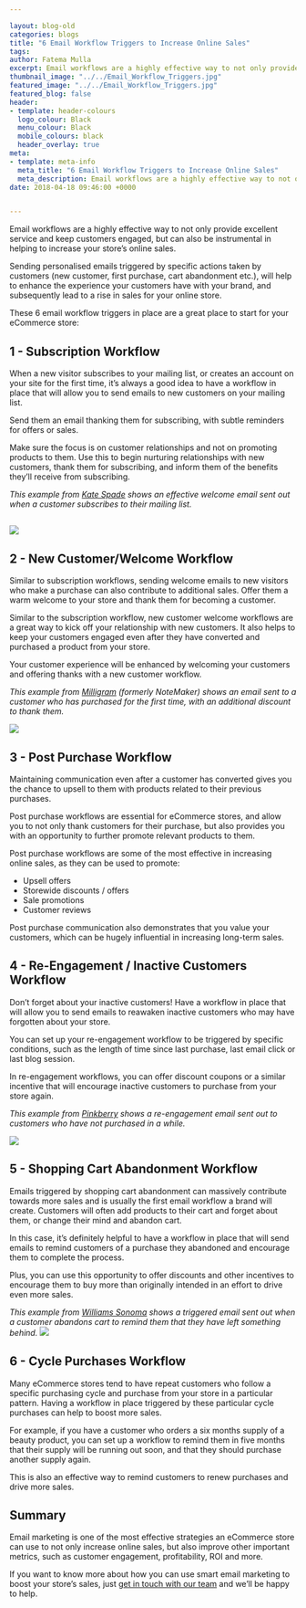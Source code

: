 ```yaml
--- 

layout: blog-old
categories: blogs
title: "6 Email Workflow Triggers to Increase Online Sales"
tags:
author: Fatema Mulla
excerpt: Email workflows are a highly effective way to not only provide excellent service and keep customers engaged, but can also be instrumental in helping to increase your store’s online sales.
thumbnail_image: "../../Email_Workflow_Triggers.jpg"
featured_image: "../../Email_Workflow_Triggers.jpg"
featured_blog: false
header:
- template: header-colours
  logo_colour: Black
  menu_colour: Black
  mobile_colours: black
  header_overlay: true
meta:
- template: meta-info
  meta_title: "6 Email Workflow Triggers to Increase Online Sales"
  meta_description: Email workflows are a highly effective way to not only provide excellent service and keep customers engaged, but can also be instrumental in helping to increase your store’s online sales.
date: 2018-04-18 09:46:00 +0000


--- 
```

Email workflows are a highly effective way to not only provide excellent service and keep customers engaged, but can also be instrumental in helping to increase your store’s online sales.

Sending personalised emails triggered by specific actions taken by customers (new customer, first purchase, cart abandonment etc.), will help to enhance the experience your customers have with your brand, and subsequently lead to a rise in sales for your online store.

These 6 email workflow triggers in place are a great place to start for your eCommerce store:

  

1 - Subscription Workflow
-------------------------

When a new visitor subscribes to your mailing list, or creates an account on your site for the first time, it’s always a good idea to have a workflow in place that will allow you to send emails to new customers on your mailing list.

Send them an email thanking them for subscribing, with subtle reminders for offers or sales.

Make sure the focus is on customer relationships and not on promoting products to them. Use this to begin nurturing relationships with new customers, thank them for subscribing, and inform them of the benefits they’ll receive from subscribing.

_This example from_ [_Kate Spade_](https://www.katespade.co.uk/) _shows an effective welcome email sent out when a customer subscribes to their mailing list._

![](https://lh5.googleusercontent.com/v08ZatTInp5vZVtdvkNWBwHYCHMUZC7Ax2q053MMkOuI-56i9GIZ6guVB3kKWV3Zh62onbYBUgyQvM_jc9obwM4jSweg8-tYJ3obuANsAxqYusRtQ8QWrl18_-3c6cW2j6Jmi6BF)
-------------------------------------------------------------------------------------------------------------------------------------------------------------------------------

  
  

2 - New Customer/Welcome Workflow
---------------------------------

Similar to subscription workflows, sending welcome emails to new visitors who make a purchase can also contribute to additional sales. Offer them a warm welcome to your store and thank them for becoming a customer.

Similar to the subscription workflow, new customer welcome workflows are a great way to kick off your relationship with new customers. It also helps to keep your customers engaged even after they have converted and purchased a product from your store.

Your customer experience will be enhanced by welcoming your customers and offering thanks with a new customer workflow.

_This example from_ [_Milligram_](https://milligram.com/) _(formerly NoteMaker) shows an email sent to a customer who has purchased for the first time, with an additional discount to thank them._

![](https://lh6.googleusercontent.com/jFN3RCmzELUiurFdysV-gS0wsoxXT-N6SWcTiUOShL2fzesLijaqQZS2Mo1rFPWhqdyQgTDZ5M-B3s2glA7bepVMD4UC0ycKjh2GzIZTfIgJUxLETbz0DPVr2lngnanHFChFBJqc)

  

3 - Post Purchase Workflow
--------------------------

Maintaining communication even after a customer has converted gives you the chance to upsell to them with products related to their previous purchases.

Post purchase workflows are essential for eCommerce stores, and allow you to not only thank customers for their purchase, but also provides you with an opportunity to further promote relevant products to them.

Post purchase workflows are some of the most effective in increasing online sales, as they can be used to promote:

*   Upsell offers
*   Storewide discounts / offers
*   Sale promotions
*   Customer reviews

Post purchase communication also demonstrates that you value your customers, which can be hugely influential in increasing long-term sales.

  

4 - Re-Engagement / Inactive Customers Workflow
-----------------------------------------------

Don’t forget about your inactive customers! Have a workflow in place that will allow you to send emails to reawaken inactive customers who may have forgotten about your store.

You can set up your re-engagement workflow to be triggered by specific conditions, such as the length of time since last purchase, last email click or last blog session.

In re-engagement workflows, you can offer discount coupons or a similar incentive that will encourage inactive customers to purchase from your store again.

_This example from_ [_Pinkberry_](https://www.pinkberry.com/) _shows a re-engagement email sent out to customers who have not purchased in a while._

![](https://lh6.googleusercontent.com/Ta8Vi01C7aE82aM6KmjiTU2bgpWUNXonvk3TCZ3_M0BKX18woVCVOnf4yhS22LvuSGMy8EX2EI26o2Y5WfNW8WDJyVoa3v-Rf1VJomYzssaKMEnUWT4BzbSF2m62iOrBOs8gpMIl)

  

5 - Shopping Cart Abandonment Workflow
--------------------------------------

Emails triggered by shopping cart abandonment can massively contribute towards more sales and is usually the first email workflow a brand will create. Customers will often add products to their cart and forget about them, or change their mind and abandon cart.

In this case, it’s definitely helpful to have a workflow in place that will send emails to remind customers of a purchase they abandoned and encourage them to complete the process.

Plus, you can use this opportunity to offer discounts and other incentives to encourage them to buy more than originally intended in an effort to drive even more sales.

_This example from_ [_Williams Sonoma_](https://www.williams-sonoma.com/) _shows a triggered email sent out when a customer abandons cart to remind them that they have left something behind._ ![](https://lh5.googleusercontent.com/QQVGipYFfc25kea3sBgi9-M3OC5lLzksUFpjFmtdS5m8kwQneYAAvBSGpPwy1h-4t23soFBhv-gotdqRMqkSlNYYPXbA5qB2P-oJnaECQH55HgVMU7JWAVDgqmR0364dey00ZiU6)

  
  
  

6 - Cycle Purchases Workflow
----------------------------

Many eCommerce stores tend to have repeat customers who follow a specific purchasing cycle and purchase from your store in a particular pattern. Having a workflow in place triggered by these particular cycle purchases can help to boost more sales.

For example, if you have a customer who orders a six months supply of a beauty product, you can set up a workflow to remind them in five months that their supply will be running out soon, and that they should purchase another supply again.

This is also an effective way to remind customers to renew purchases and drive more sales.

  

Summary
-------

Email marketing is one of the most effective strategies an eCommerce store can use to not only increase online sales, but also improve other important metrics, such as customer engagement, profitability, ROI and more.

If you want to know more about how you can use smart email marketing to boost your store’s sales, just [get in touch with our team](https://www.statementagency.com/contact-us) and we’ll be happy to help.